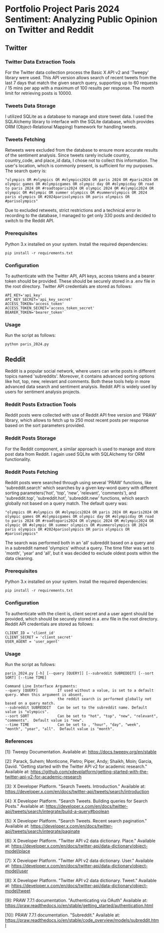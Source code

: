 # Portfolio Project Paris 2024 Sentiment: Analyzing Public Opinion on Twitter and Reddit

## Twitter 

### Twitter Data Extraction Tools
For the Twitter data collection process the Basic X API v2 and 'Tweepy' library were used. This API version allows search of recent tweets from the last 7 days that match the given search query, supporting up to 60 requests / 15 mins per app with a maximum of 100 results per response. The month limit for retrieving posts is 10000.

### Tweets Data Storage
I utilized SQLite as a database to manage and store tweet data. I used the SQLAlchemy library to interface with the SQLite database, which provides ORM (Object-Relational Mapping) framework for handling tweets.

### Tweets Fetching
Retweets were excluded from the database to ensure more accurate results of the sentiment analysis. Since tweets rarely include country, country_code, and place_id data, I chose not to collect this information. The user's location, which is commonly present, is sufficient for my purposes. The search query is:

    "olympics OR #olympics OR #olympics2024 OR paris 2024 OR #paris2024 OR olympic games OR #olympicgames OR olympic day OR #olympicday OR road to paris 2024 OR #roadtoparis2024 OR olympic 2024 OR #olympic2024 OR olympic OR #olympic OR summer olympics OR #summerolympics OR 2024 paris olympics OR #2024parisolympics OR paris olympics OR #parisolympics"

Due to excluded retweets, strict restrictions and a technical error in recording to the database, I managed to get only 330 posts and decided to switch to the Reddit API.

### Prerequisites
Python 3.x installed on your system.
Install the required dependencies:

    pip install -r requirements.txt

### Configuration
To authenticate with the Twitter API, API keys, access tokens and a bearer token should be provided. These should be securely stored in a .env file in the root directory.
Twitter API credentials are stored as follows:

    API_KEY='api_key'
    API_KEY_SECRET='api_key_secret'
    ACCESS_TOKEN='access_token'
    ACCESS_TOKEN_SECRET='access_token_secret'
    BEARER_TOKEN='bearer_token'

### Usage
Run the script as follows:

    python paris_2024.py

## Reddit 

Reddit is a popular social network, where users can write posts in different topics named 'subreddits'. Moreover, it contains advanced sorting options like hot, top, new, relevant and comments. Both these tools help in more advanced data search and sentiment analysis. Reddit API is widely used by users for sentiment analysis projects. 

### Reddit Posts Extraction Tools
Reddit posts were collected with use of Reddit API free version and 'PRAW' library, which allows to fetch up to 250 most recent posts per response based on the sort parameters provided.

### Reddit Posts Storage
For the Reddit component, a similar approach is used to manage and store post data from Reddit. I again used SQLite with SQLAlchemy for ORM functionality.

### Reddit Posts Fetching
Reddit posts were searched through using several 'PRAW' functions, like 'subreddit.search' which searches by a given key-word query with different sorting parameters('hot', 'top', 'new', 'relevant', 'comments'), and 'subreddit.top', 'subreddit.hot', 'subreddit.new' functions, which search globally not based on a query match. The default query was:

    "olympics OR #olympics OR #olympics2024 OR paris 2024 OR #paris2024 OR olympic games OR #olympicgames OR olympic day OR #olympicday OR road to paris 2024 OR #roadtoparis2024 OR olympic 2024 OR #olympic2024 OR olympic OR #olympic OR summer olympics OR #summerolympics OR 2024 paris olympics OR #2024parisolympics OR paris olympics OR #parisolympics"

The search was performed both in an 'all' subreddit based on a query and in a subreddit named 'olympics' without a query. The time filter was set to 'month', 'year' and 'all', but it was decided to exclude oldest posts within the data cleaning.

### Prerequisites
Python 3.x installed on your system.
Install the required dependencies:

    pip install -r requirements.txt

### Configuration
To authenticate with the client is, client secret and a user agent should be provided, which should be securely stored in a .env file in the root directory.
Reddit API credentials are stored as follows:

    CLIENT_ID = 'client_id'
    CLIENT_SECRET = 'client_secret'
    USER_AGENT = 'user_agent'

### Usage
Run the script as follows:

    paris_2024.py [-h] [--query [QUERY]] [--subreddit SUBREDDIT] [--sort SORT] [--time TIME]

    Command Line Interface Arguments:
    --query [QUERY]         If used without a value, is set to a default query. When this argument is absent,
                            the reddit search is performed globally not based on a query match.
    --subreddit SUBREDDIT   Can be set to the subreddit name. Default value is "olympics".
    --sort SORT             Can be set to "hot", "top", "new", "relevant", "comments".  Default value is "new".
    --time TIME             Can be set to , "hour", "day", "week", "month", "year", "all".  Default value is "month".
    

### References
[1]: Tweepy Documentation. Available at: https://docs.tweepy.org/en/stable

[2]: Parack, Suhem; Monticone, Pietro; Piper, Andy; Shaikh, Moin; Garcia, David. "Getting started with the Twitter API v2 for academic research." Available at: https://github.com/xdevplatform/getting-started-with-the-twitter-api-v2-for-academic-research

[3]: X Developer Platform. "Search Tweets. Introduction." Available at: https://developer.x.com/en/docs/twitter-api/tweets/search/introduction

[4]: X Developer Platform. "Search Tweets. Building queries for Search Posts." Available at: https://developer.x.com/en/docs/twitter-api/tweets/search/integrate/build-a-query#boolean

[5]: X Developer Platform. "Search Tweets. Recent search pagination." Available at: https://developer.x.com/en/docs/twitter-api/tweets/search/integrate/paginate

[6]: X Developer Platform. "Twitter API v2 data dictionary. Place." Available at: https://developer.x.com/en/docs/twitter-api/data-dictionary/object-model/place

[7]: X Developer Platform. "Twitter API v2 data dictionary. User." Available at: https://developer.x.com/en/docs/twitter-api/data-dictionary/object-model/user

[8]: X Developer Platform. "Twitter API v2 data dictionary. Tweet." Available at: https://developer.x.com/en/docs/twitter-api/data-dictionary/object-model/tweet

[9]: PRAW 7.7.1 documentation. "Authenticating via OAuth" Available at: https://praw.readthedocs.io/en/stable/getting_started/authentication.html

[10]: PRAW 7.7.1 documentation. "Subreddit." Available at: https://praw.readthedocs.io/en/stable/code_overview/models/subreddit.html
